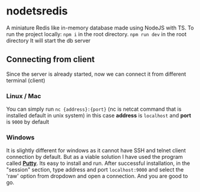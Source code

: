 # nodetsredis

A miniature Redis like in-memory database made using NodeJS with TS.
To run the project locally:
`npm i` in the root directory.
`npm run dev` in the root directory
It will start the db server

## Connecting from client

Since the server is already started, now we can connect it from different terminal (client)

### Linux / Mac

You can simply run `nc {address}:{port}` (nc is netcat command that is installed default in unix system) in this case **address** is `localhost` and **port** is `9000` by default

### Windows

It is slightly different for windows as it cannot have SSH and telnet client connection by default. But as a viable solution I have used the program called [**Putty**](https://www.putty.org/). Its easy to install and run. After successful installation, in the "session" section, type address and port `localhost:9000` and select the 'raw' option from dropdown and open a connection. And you are good to go.
